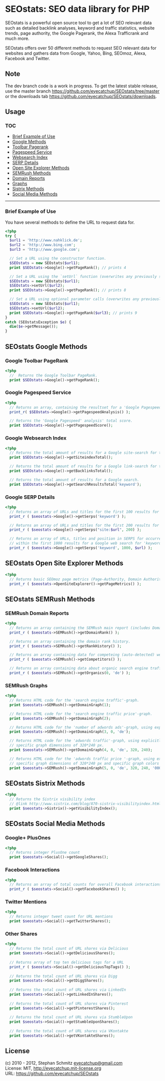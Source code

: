 # SEOstats: SEO data library for PHP

SEOstats is a powerful open source tool to get a lot of SEO relevant data such as detailed backlink analyses, keyword and traffic statistics, website trends, page authority, the Google Pagerank, the Alexa Trafficrank and much more.

SEOstats offers over 50 different methods to request SEO relevant data for websites and gathers data from Google, Yahoo, Bing, SEOmoz, Alexa, Facebook and Twitter.

## Note

The dev branch code is a work in progress. To get the latest stable release, use the master branch https://github.com/eyecatchup/SEOstats/tree/master or the downloads tab https://github.com/eyecatchup/SEOstats/downloads.

## Usage

### TOC

* <a href='#brief-example-of-use'>Brief Example of Use</a>  
* <a href='#seostats-google-methods'>Google Methods</a>   
 * <a href='#google-toolbar-pagerank'>Toolbar Pagerank</a>   
 * <a href='#google-pagespeed-service'>Pagespeed Service</a>   
 * <a href='#google-websearch-index'>Websearch Index</a>   
 * <a href='#google-serp-details'>SERP Details</a>   
* <a href='#seostats-open-site-explorer-methods'>Open Site Explorer Methods</a>   
* <a href='#seostats-semrush-methods'>SEMRush Methods</a>   
 * <a href='#semrush-domain-reports'>Domain Reports</a>   
 * <a href='#semrush-graphs'>Graphs</a>   
* <a href='#seostats-sistrix-methods'>Sistrix Methods</a>   
* <a href='#seostats-social-media-methods'>Social Media Methods</a>  

<hr>   
 
### Brief Example of Use
You have several methods to define the URL to request data for.
```php
<?php
try {
  $url1 = 'http://www.nahklick.de';
  $url2 = 'http://www.bing.com';
  $url3 = 'http://www.google.com';

  // Set a URL using the constructor function.
  $SEOstats = new SEOstats($url1);
  print $SEOstats->Google()->getPageRank(); // prints 4

  // Set a URL using the `setUrl` function (overwrites any previously set URL). Eg:
  $SEOstats = new SEOstats($url1);
  $SEOstats->setUrl($url2);
  print $SEOstats->Google()->getPageRank(); // prints 8

  // Set a URL using optional parameter calls (overwrites any previously set URL). Eg:
  $SEOstats = new SEOstats($url1);
  $SEOstats->setUrl($url2);
  print $SEOstats->Google()->getPageRank($url3); // prints 9
}
catch (SEOstatsException $e) {
  die($e->getMessage());
}
```

## SEOstats Google Methods

### Google Toolbar PageRank

```php
<?php
  //  Returns the Google Toolbar PageRank.
  print $SEOstats->Google()->getPageRank();
```

### Google Pagespeed Service

```php
<?php
  // Returns an array, containing the resultset for a 'Google Pagespeed' analysis.
  print_r( $SEOstats->Google()->getPagespeedAnalysis() );

  // Returns the 'Google Pagespeed' analysis' total score.
  print $SEOstats->Google()->getPagespeedScore();
```

### Google Websearch Index

```php
<?php
  // Returns the total amount of results for a Google site-search for the object URL.
  print $SEOstats->Google()->getSiteindexTotal();

  // Returns the total amount of results for a Google link-search for the object URL.
  print $SEOstats->Google()->getBacklinksTotal();

  // Returns the total amount of results for a Google search.
  print $SEOstats->Google()->getSearchResultsTotal('keyword');
```

### Google SERP Details

```php
<?php
  // Returns an array of URLs and titles for the first 100 results for a Google web search for 'keyword'.
  print_r ( $seostats->Google()->getSerps('keyword') );

  // Returns an array of URLs and titles for the first 200 results for a Google site-search for $url.
  print_r ( $seostats->Google()->getSerps("site:$url", 200) );

  // Returns an array of URLs, titles and position in SERPS for occurrences of $url
  // within the first 1000 results for a Google web search for 'keyword'.
  print_r ( $seostats->Google()->getSerps('keyword', 1000, $url) );
```

## SEOstats Open Site Explorer Methods

```php
<?php
  // Returns basic SEOmoz page metrics (Page-Authority, Domain Authority, Domain-Inlinks, total Inlinks).
  print_r ( $seostats->OpenSiteExplorer()->getPageMetrics() );
```

## SEOstats SEMRush Methods

### SEMRush Domain Reports

```php
<?php
  // Returns an array containing the SEMRush main report (includes DomainRank, Traffic- & Ads-Data)
  print_r ( $seostats->SEMRush()->getDomainRank() );

  // Returns an array containing the domain rank history.
  print_r ( $seostats->SEMRush()->getRankHistory() );

  // Returns an array containing data for competeing (auto-detected) websites.
  print_r ( $seostats->SEMRush()->getCompetitors() );

  // Returns an array containing data about organic search engine traffic, using explicitly SEMRush's german database.
  print_r ( $seostats->SEMRush()->getOrganics(0, 'de') );
```

### SEMRush Graphs

```php
<?php
  // Returns HTML code for the 'search engine traffic'-graph.
  print $seostats->SEMRush()->getDomainGraph(1);

  // Returns HTML code for the 'search engine traffic price'-graph.
  print $seostats->SEMRush()->getDomainGraph(2);

  // Returns HTML code for the 'number of adwords ads'-graph, using explicitly SEMRush's german database.
  print $seostats->SEMRush()->getDomainGraph(3, 0, 'de');

  // Returns HTML code for the 'adwords traffic'-graph, using explicitly SEMRush's german database and
  // specific graph dimensions of 320*240 px.
  print $seostats->SEMRush()->getDomainGraph(4, 0, 'de', 320, 240);

  // Returns HTML code for the 'adwords traffic price '-graph, using explicitly SEMRush's german database,
  // specific graph dimensions of 320*240 px and specific graph colors (black lines and red dots for data points).
  print $seostats->SEMRush()->getDomainGraph(5, 0, 'de', 320, 240, '000000', 'ff0000');
```

## SEOstats Sistrix Methods

```php
<?php
  // Returns the Sistrix visibility index
  // @link http://www.sistrix.com/blog/870-sistrix-visibilityindex.html
  print $seostats->Sistrix()->getVisibilityIndex();
```

## SEOstats Social Media Methods

### Google+ PlusOnes

```php
<?php
  // Returns integer PlusOne count
  print $seostats->Social()->getGoogleShares();
```

### Facebook Interactions

```php
<?php
  // Returns an array of total counts for overall Facebook interactions count, shares, likes, comments and clicks.
  print_r ( $seostats->Social()->getFacebookShares() );
```

### Twitter Mentions

```php
<?php
  // Returns integer tweet count for URL mentions
  print $seostats->Social()->getTwitterShares();
```

### Other Shares

```php
<?php
  // Returns the total count of URL shares via Delicious
  print $seostats->Social()->getDeliciousShares();
  
  // Returns array of top ten delicious tags for a URL
  print_r ( $seostats->Social()->getDeliciousTopTags() );
  
  // Returns the total count of URL shares via Digg
  print $seostats->Social()->getDiggShares();
  
  // Returns the total count of URL shares via LinkedIn
  print $seostats->Social()->getLinkedInShares();
  
  // Returns the total count of URL shares via Pinterest
  print $seostats->Social()->getPinterestShares();
  
  // Returns the total count of URL shares via StumbleUpon
  print $seostats->Social()->getStumbleUponShares();
  
  // Returns the total count of URL shares via VKontakte
  print $seostats->Social()->getVKontakteShares();
```

## License

(c) 2010 - 2012, Stephan Schmitz eyecatchup@gmail.com   
License: MIT, http://eyecatchup.mit-license.org   
URL: https://github.com/eyecatchup/SEOstats   
